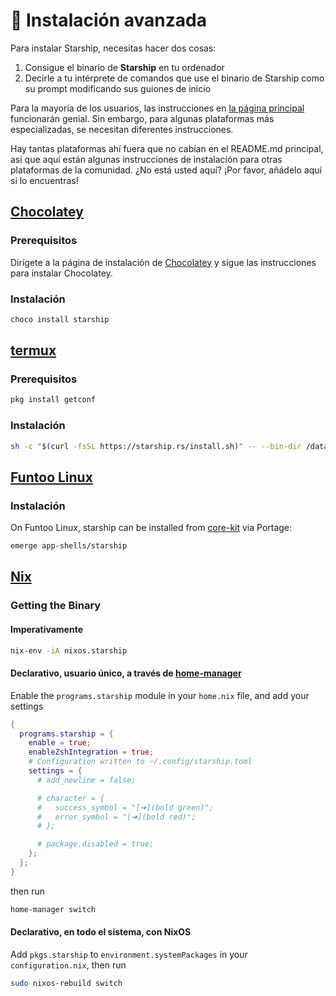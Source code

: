 # 🚀 Instalación avanzada

Para instalar Starship, necesitas hacer dos cosas:

1. Consigue el binario de **Starship** en tu ordenador
1. Decirle a tu intérprete de comandos que use el binario de Starship como su prompt modificando sus guiones de inicio

Para la mayoría de los usuarios, las instrucciones en [la página principal](/guide/#🚀-installation) funcionarán genial. Sin embargo, para algunas plataformas más especializadas, se necesitan diferentes instrucciones.

Hay tantas plataformas ahí fuera que no cabían en el README.md principal, así que aquí están algunas instrucciones de instalación para otras plataformas de la comunidad. ¿No está usted aquí? ¡Por favor, añádelo aquí si lo encuentras!

## [Chocolatey](https://chocolatey.org)

### Prerequisitos

Dirígete a la página de instalación de [Chocolatey](https://chocolatey.org/install) y sigue las instrucciones para instalar Chocolatey.

### Instalación

```powershell
choco install starship
```

## [termux](https://termux.com)

### Prerequisitos

```sh
pkg install getconf
```

### Instalación

```sh
sh -c "$(curl -fsSL https://starship.rs/install.sh)" -- --bin-dir /data/data/com.termux/files/usr/bin
```

## [Funtoo Linux](https://www.funtoo.org/Welcome)

### Instalación

On Funtoo Linux, starship can be installed from [core-kit](https://github.com/funtoo/core-kit/tree/1.4-release/app-shells/starship) via Portage:

```sh
emerge app-shells/starship
```

## [Nix](https://nixos.wiki/wiki/Nix)

### Getting the Binary

#### Imperativamente

```sh
nix-env -iA nixos.starship
```

#### Declarativo, usuario único, a través de [home-manager](https://github.com/nix-community/home-manager)

Enable the `programs.starship` module in your `home.nix` file, and add your settings

```nix
{
  programs.starship = {
    enable = true;
    enableZshIntegration = true;
    # Configuration written to ~/.config/starship.toml
    settings = {
      # add_newline = false;

      # character = {
      #   success_symbol = "[➜](bold green)";
      #   error_symbol = "[➜](bold red)";
      # };

      # package.disabled = true;
    };
  };
}
```

then run

```sh
home-manager switch
```

#### Declarativo, en todo el sistema, con NixOS

Add `pkgs.starship` to `environment.systemPackages` in your `configuration.nix`, then run

```sh
sudo nixos-rebuild switch
```
